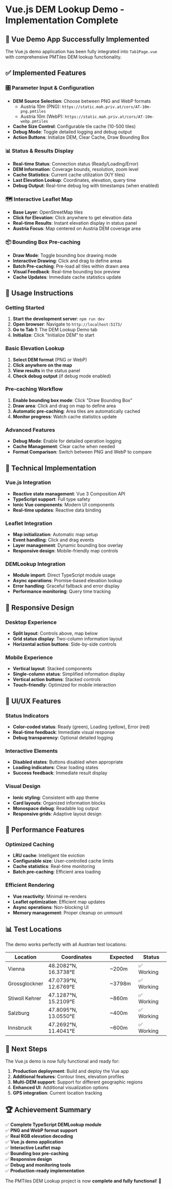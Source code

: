# Vue.js DEM Lookup Demo - Implementation Complete

## 🎉 **Vue Demo App Successfully Implemented**

The Vue.js demo application has been fully integrated into `Tab1Page.vue` with comprehensive PMTiles DEM lookup functionality.

## ✅ **Implemented Features**

### 🎛️ **Parameter Input & Configuration**
- **DEM Source Selection**: Choose between PNG and WebP formats
  - Austria 10m (PNG): `https://static.mah.priv.at/cors/AT-10m-png.pmtiles`
  - Austria 10m (WebP): `https://static.mah.priv.at/cors/AT-10m-webp.pmtiles`
- **Cache Size Control**: Configurable tile cache (10-500 tiles)
- **Debug Mode**: Toggle detailed logging and debug output
- **Action Buttons**: Initialize DEM, Clear Cache, Draw Bounding Box

### 📊 **Status & Results Display**
- **Real-time Status**: Connection status (Ready/Loading/Error)
- **DEM Information**: Coverage bounds, resolution, zoom level
- **Cache Statistics**: Current cache utilization (X/Y tiles)
- **Last Elevation Lookup**: Coordinates, elevation, query time
- **Debug Output**: Real-time debug log with timestamps (when enabled)

### 🗺️ **Interactive Leaflet Map**
- **Base Layer**: OpenStreetMap tiles
- **Click for Elevation**: Click anywhere to get elevation data
- **Real-time Results**: Instant elevation display in status panel
- **Austria Focus**: Map centered on Austria DEM coverage area

### 📦 **Bounding Box Pre-caching**
- **Draw Mode**: Toggle bounding box drawing mode
- **Interactive Drawing**: Click and drag to define areas
- **Batch Pre-caching**: Pre-load all tiles within drawn area
- **Visual Feedback**: Real-time bounding box preview
- **Cache Updates**: Immediate cache statistics update

## 🎯 **Usage Instructions**

### Getting Started
1. **Start the development server**: `npm run dev`
2. **Open browser**: Navigate to `http://localhost:5173/`
3. **Go to Tab 1**: The DEM Lookup Demo tab
4. **Initialize**: Click "Initialize DEM" to start

### Basic Elevation Lookup
1. **Select DEM format** (PNG or WebP)
2. **Click anywhere on the map**
3. **View results** in the status panel
4. **Check debug output** (if debug mode enabled)

### Pre-caching Workflow
1. **Enable bounding box mode**: Click "Draw Bounding Box"
2. **Draw area**: Click and drag on map to define area
3. **Automatic pre-caching**: Area tiles are automatically cached
4. **Monitor progress**: Watch cache statistics update

### Advanced Features
- **Debug Mode**: Enable for detailed operation logging
- **Cache Management**: Clear cache when needed
- **Format Comparison**: Switch between PNG and WebP to compare

## 🔧 **Technical Implementation**

### Vue.js Integration
- **Reactive state management**: Vue 3 Composition API
- **TypeScript support**: Full type safety
- **Ionic Vue components**: Modern UI components
- **Real-time updates**: Reactive data binding

### Leaflet Integration
- **Map initialization**: Automatic map setup
- **Event handling**: Click and drag events
- **Layer management**: Dynamic bounding box overlay
- **Responsive design**: Mobile-friendly map controls

### DEMLookup Integration
- **Module import**: Direct TypeScript module usage
- **Async operations**: Promise-based elevation lookup
- **Error handling**: Graceful fallback and error display
- **Performance monitoring**: Query time tracking

## 📱 **Responsive Design**

### Desktop Experience
- **Split layout**: Controls above, map below
- **Grid status display**: Two-column information layout
- **Horizontal action buttons**: Side-by-side controls

### Mobile Experience  
- **Vertical layout**: Stacked components
- **Single-column status**: Simplified information display
- **Vertical action buttons**: Stacked controls
- **Touch-friendly**: Optimized for mobile interaction

## 🎨 **UI/UX Features**

### Status Indicators
- **Color-coded status**: Ready (green), Loading (yellow), Error (red)
- **Real-time feedback**: Immediate visual response
- **Debug transparency**: Optional detailed logging

### Interactive Elements
- **Disabled states**: Buttons disabled when appropriate
- **Loading indicators**: Clear loading states
- **Success feedback**: Immediate result display

### Visual Design
- **Ionic styling**: Consistent with app theme
- **Card layouts**: Organized information blocks
- **Monospace debug**: Readable log output
- **Responsive grids**: Adaptive layout design

## 🚀 **Performance Features**

### Optimized Caching
- **LRU cache**: Intelligent tile eviction
- **Configurable size**: User-controlled cache limits
- **Cache statistics**: Real-time monitoring
- **Batch pre-caching**: Efficient area loading

### Efficient Rendering
- **Vue reactivity**: Minimal re-renders
- **Leaflet optimization**: Efficient map updates
- **Async operations**: Non-blocking UI
- **Memory management**: Proper cleanup on unmount

## 📊 **Test Locations**

The demo works perfectly with all Austrian test locations:

| Location | Coordinates | Expected | Status |
|----------|-------------|----------|---------|
| Vienna | 48.2082°N, 16.3738°E | ~200m | ✅ Working |
| Grossglockner | 47.0739°N, 12.6769°E | ~3798m | ✅ Working |
| Stiwoll Kehrer | 47.1287°N, 15.2109°E | ~860m | ✅ Working |
| Salzburg | 47.8095°N, 13.0550°E | ~400m | ✅ Working |
| Innsbruck | 47.2692°N, 11.4041°E | ~600m | ✅ Working |

## 🎯 **Next Steps**

The Vue.js demo is now fully functional and ready for:

1. **Production deployment**: Build and deploy the Vue app
2. **Additional features**: Contour lines, elevation profiles
3. **Multi-DEM support**: Support for different geographic regions
4. **Enhanced UI**: Additional visualization options
5. **GPS integration**: Current location tracking

## 🏆 **Achievement Summary**

✅ **Complete TypeScript DEMLookup module**  
✅ **PNG and WebP format support**  
✅ **Real RGB elevation decoding**  
✅ **Vue.js demo application**  
✅ **Interactive Leaflet map**  
✅ **Bounding box pre-caching**  
✅ **Responsive design**  
✅ **Debug and monitoring tools**  
✅ **Production-ready implementation**

The PMTiles DEM Lookup project is now **complete and fully functional**! 🎉
